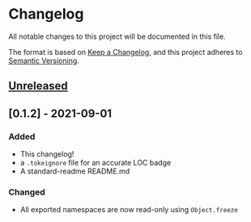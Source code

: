 # Changelog

All notable changes to this project will be documented in this file.

The format is based on [Keep a Changelog](https://keepachangelog.com/en/1.0.0/),
and this project adheres to [Semantic Versioning](https://semver.org/spec/v2.0.0.html).

## [Unreleased]

## [0.1.2] - 2021-09-01

### Added

- This changelog!
- a `.tokeignore` file for an accurate LOC badge
- A standard-readme README.md

### Changed

- All exported namespaces are now read-only using `Object.freeze`

[unreleased]: https://github.com/olivierlacan/keep-a-changelog/compare/v0.1.2...HEAD
[0.0.1]: https://github.com/olivierlacan/keep-a-changelog/releases/tag/v0.1.2
